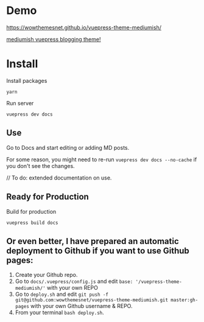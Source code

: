 
# Demo 

https://wowthemesnet.github.io/vuepress-theme-mediumish/

[mediumish vuepress blogging theme!](https://wowthemesnet.github.io/vuepress-theme-mediumish/assets/img/screenshot.jpg)

# Install

Install packages

```
yarn
```

Run server

```
vuepress dev docs
```

## Use

Go to Docs and start editing or adding MD posts. 

For some reason, you might need to re-run `vuepress dev docs --no-cache` if you don't see the changes.

// To do: extended documentation on use.

## Ready for Production

Build for production

```
vuepress build docs
```

## Or even better, I have prepared an automatic deployment to Github if you want to use Github pages:

1. Create your Github repo.
2. Go to `docs/.vuepress/config.js` and edit `base: '/vuepress-theme-mediumish/'` with your own REPO
3. Go to `deploy.sh` and edit `git push -f git@github.com:wowthemesnet/vuepress-theme-mediumish.git master:gh-pages` with your own Github username & REPO.
4. From your terminal `bash deploy.sh`.



